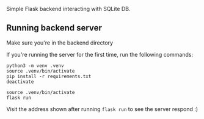 Simple Flask backend interacting with SQLite DB.

## Running backend server
Make sure you're in the backend directory

If you're running the server for the first time, run the following commands:

```
python3 -m venv .venv
source .venv/bin/activate
pip install -r requirements.txt
deactivate
```

```
source .venv/bin/activate
flask run
```

Visit the address shown after running `flask run` to see the server respond :)
